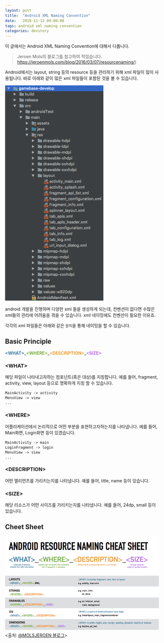 ```yaml
---
layout: post
title:  "Android XML Naming Convention"
date:   2018-11-12 09:00:00
tags: android xml naming convention
categories: devstory
---
```

이 글에서는 Android XML Naming Convention에 대해서 다룹니다.

> Jeroen Mols의 블로그를 참고하여 적었습니다. 
> https://jeroenmols.com/blog/2016/03/07/resourcenaming/)


Android에서는 layout, string 등의 resource 등을 관리하기 위해 xml 파일이 많이 사용됩니다. 바로 아래와 같이 많은 xml 파일들이 포함된 것을 볼 수 있습니다.

![1.png](/static/assets/img/posts/xmlnaming/1.png)

android 개발을 진행하며 다양한 xml 들을 생성하게 되는데, 컨벤션이 없다면 수많은 xml들의 관리에 어려움을 겪을 수 있습니다. xml 네이밍에도 컨벤션이 필요한 이유죠.

각각의 xml 파일들은 아래와 같은 `원칙`을 통해 네이밍을 할 수 있습니다.

## Basic Principle
<b style="color:#367CA1">\<WHAT\></b>\_<b style="color:#79AE3D">\<WHERE\></b>\_<b style="color:#EC9D2F">\<DESCRIPTION\></b>\_<b style="color:#B469E3">\<SIZE\></b>

### \<WHAT\>
해당 파일이 나타내고자하는 컴포넌트(혹은 대상)를 지칭합니다. 예를 들어, fragment, activity, view, layout 등으로 명확하게 지칭 할 수 있습니다.

```
MainActivity -> activity
MenuView -> view
...
```


### \<WHERE\>
어플리케이션에서 논리적으로 어떤 부분을 표현하고자하는지를 나타냅니다. 예를 들어, Main화면, Login화면 등이 있겠습니다.

```
MainActivity -> main
LoginFragment -> login
MenuView -> view
...
```


### \<DESCRIPTION\>
어떤 엘리먼츠를 가리키는지를 나타냅니다. 예를 들어, title, name 등이 있습니다.


### \<SIZE\>
해당 리소스가 어떤 사이즈를 가리키는지를 나타냅니다. 예를 들어, 24dp, small 등이 있습니다.



## Cheet Sheet
![2.png](/static/assets/img/posts/xmlnaming/2.png)
<출처: [@MOLSJEROEN 블로그](https://jeroenmols.com/img/blog/resourcenaming/resourcenaming_cheatsheet.pdf)>